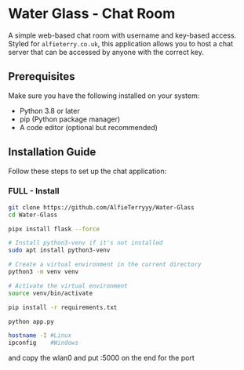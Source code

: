 # Water Glass - Chat Room

A simple web-based chat room with username and key-based access. Styled for `alfieterry.co.uk`, this application allows you to host a chat server that can be accessed by anyone with the correct key.

## Prerequisites

Make sure you have the following installed on your system:

- Python 3.8 or later
- pip (Python package manager)
- A code editor (optional but recommended)

## Installation Guide

Follow these steps to set up the chat application:

### FULL - Install

```bash
git clone https://github.com/AlfieTerryyy/Water-Glass
cd Water-Glass

```
```bash
pipx install flask --force
```
```bash
# Install python3-venv if it's not installed
sudo apt install python3-venv

# Create a virtual environment in the current directory
python3 -m venv venv

# Activate the virtual environment
source venv/bin/activate
```
```bash
pip install -r requirements.txt

```
```bash
python app.py
```
```bash
hostname -I #Linux
ipconfig    #Windows
```
and copy the wlan0 and put :5000 on the end for the port
